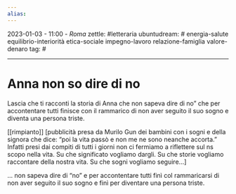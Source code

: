 ```yaml
---
alias: 
---
```

2023-01-03 - 11:00 - *Roma*
zettle: #letteraria
ubuntudream: # energia-salute equilibrio-interiorità etica-sociale impegno-lavoro relazione-famiglia valore-denaro 
tag: #

---
# Anna non so dire di no

Lascia che ti racconti la storia di Anna che non sapeva dire di no” che per accontentare tutti finisce con il rammarico di non aver seguito il suo sogno e diventa una persona triste.

[[rimpianto]]
[pubblicità presa da Murilo Gun dei bambini con i sogni e della signora che dice: “poi la vita passò e non me ne sono neanche accorta.” Infatti presi dai compiti di tutti i giorni non ci fermiamo a riflettere sul ns scopo nella vita. Su che significato vogliamo dargli. Su che storie vogliamo raccontare della nostra vita. Su che sogni vogliamo seguire…]

... non sapeva dire di “no” e per accontentare tutti finì col rammaricarsi di non aver seguito il suo sogno e finì per diventare una persona triste.
